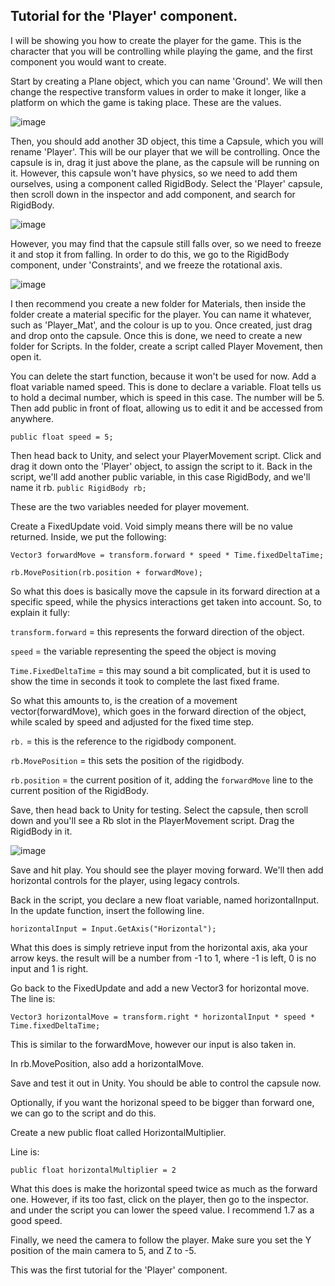 ## Tutorial for the 'Player' component.

I will be showing you how to create the player for the game. This is the character that you will be controlling while playing the game, and the first component you would want to create.

Start by creating a Plane object, which you can name 'Ground'. We will then change the respective transform values in order to make it longer, like a platform on which the game is taking place. These are the values.

 ![image](https://github.com/mihxi/RunnerGame/assets/146852911/42552bc3-1391-4be7-ae63-8ca3cb824778)

Then, you should add another 3D object, this time a Capsule, which you will rename 'Player'. This will be our player that we will be controlling. Once the capsule is in, drag it just above the plane, as the capsule will be running on it. However, this capsule won't have physics, 
so we need to add them ourselves, using a component called RigidBody. Select the 'Player' capsule, then scroll down in the inspector and add component, and search for RigidBody. 

![image](https://github.com/mihxi/RunnerGame/assets/146852911/d241a85d-8e00-4ae1-91a7-bcdece3d53c6)

However, you may find that the capsule still falls over, so we need to freeze it and stop it from falling. In order to do this, we go to the RigidBody component, under 'Constraints', and we freeze the rotational axis.

![image](https://github.com/mihxi/RunnerGame/assets/146852911/9e13af88-1381-470d-b97b-54cf871c66f7)

I then recommend you create a new folder for Materials, then inside the folder create a material specific for the player.
You can name it whatever, such as 'Player_Mat', and the colour is up to you. Once created, just drag and drop onto the capsule.
Once this is done, we need to create a new folder for Scripts. In the folder, create a script called Player Movement, then open it.

You can delete the start function, because it won't be used for now. Add a float variable named speed. This is done to declare a
variable. Float tells us to hold a decimal number, which is speed in this case. The number will be 5. Then add public in front of 
float, allowing us to edit it and be accessed from anywhere.

`public float speed = 5;`

Then head back to Unity, and select your PlayerMovement script. Click and drag it down onto the 'Player' object, to assign the script 
to it.
Back in the script, we'll add another public variable, in this case RigidBody, and we'll name it rb.
`public RigidBody rb;` 

These are the two variables needed for player movement.

Create a FixedUpdate void. Void simply means there will be no value returned. 
Inside, we put the following:

`Vector3 forwardMove = transform.forward * speed * Time.fixedDeltaTime;`

`rb.MovePosition(rb.position + forwardMove);`

So what this does is basically move the capsule in its forward direction at a specific speed, while the physics interactions get
taken into account. So, to explain it fully:

`transform.forward` = this represents the forward direction of the object.

`speed` = the variable representing the speed the object is moving

`Time.FixedDeltaTime` = this may sound a bit complicated, but it is used to show the time in seconds it took
to complete the last fixed frame.

So what this amounts to, is the creation of a movement vector(forwardMove), which goes in the forward direction of the object,
while scaled by speed and adjusted for the fixed time step.

`rb.` = this is the reference to the rigidbody component.

`rb.MovePosition` = this sets the position of the rigidbody.

`rb.position` = the current position of it, adding the `forwardMove` line to the current position of the RigidBody.

Save, then head back to Unity for testing. Select the capsule, then scroll down and you'll see a Rb slot in the PlayerMovement script.
Drag the RigidBody in it.

![image](https://github.com/mihxi/RunnerGame/assets/146852911/e046636f-a016-4eb8-b72e-17aba7b8ca54)

Save and hit play. You should see the player moving forward. We'll then add horizontal controls for the player, using legacy controls.

Back in the script, you declare a new float variable, named horizontalInput.
In the update function, insert the following line.

`horizontalInput = Input.GetAxis("Horizontal");`

What this does is simply retrieve input from the horizontal axis, aka your arrow keys. the result will be a number from -1 to 1,
where -1 is left, 0 is no input and 1 is right.

Go back to the FixedUpdate and add a new Vector3 for horizontal move. The line is:

`Vector3 horizontalMove = transform.right * horizontalInput * speed * Time.fixedDeltaTime;`

This is similar to the forwardMove, however our input is also taken in. 

In rb.MovePosition, also add a horizontalMove.

Save and test it out in Unity. You should be able to control the capsule now. 

Optionally, if you want the horizonal speed to be bigger than forward one, we can go to the script and do this.

Create a new public float called HorizontalMultiplier.

Line is:

`public float horizontalMultiplier = 2`

What this does is make the horizontal speed twice as much as the forward one. However, if its too fast, click on the player,
then go to the inspector. and under the script you can lower the speed value. I recommend 1.7 as a good speed. 

Finally, we need the camera to follow the player. Make sure you set the Y position of the main camera to 5, and Z to -5.

This was the first tutorial for the 'Player' component.















